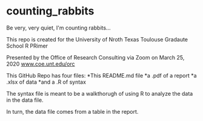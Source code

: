 # counting_rabbits
Be very, very quiet, I'm counting rabbits...

This repo is created for the University of Nroth Texas Toulouse Gradaute School R PRimer

Presented by the Office of Research Consulting via Zoom on March 25, 2020
www.coe.unt.edu/orc

This GitHub Repo has four files:
*This README.md file
*a .pdf of a report
*a .xlsx of data
*and a .R of syntax

The syntax file is meant to be a walkthorugh of using R to analyze the data in the data file.

In turn, the data file comes from a table in the report.
